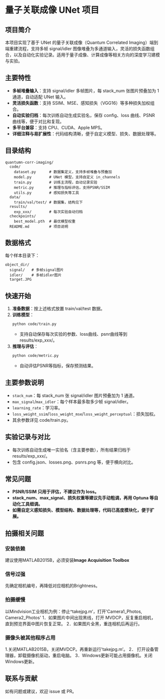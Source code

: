 # 量子关联成像 UNet 项目

## 项目简介
本项目实现了基于 UNet 的量子关联成像（Quantum Correlated Imaging）端到端重建流程，支持多帧 signal/idler 图像堆叠为多通道输入，灵活的损失函数组合，以及自动化实验记录。适用于量子成像、计算成像等相关方向的深度学习建模与实验。

## 主要特性
- **多帧堆叠输入**：支持 signal/idler 多帧图片，每 stack_num 张图片预叠加为 1 通道，自动适配 UNet 输入。
- **灵活损失函数**：支持 SSIM、MSE、感知损失（VGG16）等多种损失加权组合。
- **自动实验归档**：每次训练自动生成实验名，保存 config、loss 曲线、PSNR 曲线等，便于对比和复现。
- **多平台兼容**：支持 CPU、CUDA、Apple MPS。
- **详细注释与易扩展性**：代码结构清晰，便于自定义模型、损失、数据处理等。

## 目录结构
```
quantumn-corr-imaging/
  code/
    dataset.py      # 数据集定义，支持多帧堆叠与预叠加
    model.py        # UNet 模型，支持自定义 in_channels
    train.py        # 训练主流程，自动记录实验
    metric.py       # 推理与指标评估，支持PSNR/SSIM
    utils.py        # 感知损失等工具
  data/
    train/val/test/ # 数据集，结构见下
  results/
    exp_xxx/        # 每次实验自动归档
  checkpoints/
    best_model.pth  # 最优模型权重
  README.md         # 项目说明
```

## 数据格式
每个样本目录下：
```
object_dir/
  signal/   # 多帧signal图片
  idler/    # 多帧idler图片
  target.JPG
```

## 快速开始
1. **准备数据**：按上述格式放置 train/val/test 数据。
2. **训练模型**：
   ```bash
   python code/train.py
   ```
   - 支持自动保存每次实验的参数、loss曲线、psnr曲线等到 results/exp_xxx/。
3. **推理与评估**：
   ```bash
   python code/metric.py
   ```
   - 自动评估PSNR等指标，保存预测结果。

## 主要参数说明
- `stack_num`：每 stack_num 张 signal/idler 图片预叠加为 1 通道。
- `max_signal`/`max_idler`：每个样本最多取多少帧 signal/idler。
- `learning_rate`：学习率。
- `loss_weight_ssim`/`loss_weight_mse`/`loss_weight_perceptual`：损失加权。
- 其余参数详见 code/train.py。

## 实验记录与对比
- 每次训练自动生成唯一实验名（含主要参数），所有结果归档于 results/exp_xxx/。
- 包含 config.json、losses.png、psnrs.png 等，便于横向对比。

## 常见问题
- **PSNR/SSIM 只用于评估，不建议作为 loss。**
- **stack_num、max_signal、损失权重等建议先手动粗调，再用 Optuna 等自动化工具细调。**
- **如需自定义感知损失、模型结构、数据处理等，代码已高度模块化，便于扩展。**



## 拍摄相关问题

### 安装依赖
建议使用MATLAB2015B，必须安装**Image Acquisition Toolbox**

### 信号过强
先确定相机编号，再降低对应相机的Brightness。
### 拍摄缓慢
以Mindvision工业相机为例：停止^takejpg.m‘，打开'Camera1_Photos, Camera2_Photos'
1．如果图片中间出现黑线，打开 MVDCP，反复重启相机，直到预览界面中图片恢复正常。
2．如果图片全黑，重连相机后再运行。
### 摄像头被其他程序占用
1.关闭MATLAB2015B，关闭MVDCP。再重新运行'takejpg.m’。
2． 打开设备管理器，卸载摄像机驱动，重启电脑。
3．Windows更新可能占用摄像机。关闭Windows更新。

## 联系与贡献
如有问题或建议，欢迎 issue 或 PR。
